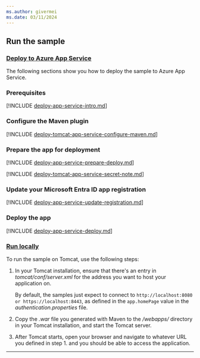 ```yaml
---
ms.author: givermei
ms.date: 03/11/2024
---
```


## Run the sample

### [Deploy to Azure App Service](#tab/appsvc)

The following sections show you how to deploy the sample to Azure App Service.

### Prerequisites

[!INCLUDE [deploy-app-service-intro.md](./deploy-app-service-intro.md)]

### Configure the Maven plugin

[!INCLUDE [deploy-tomcat-app-service-configure-maven.md](./deploy-tomcat-app-service-configure-maven.md)]

### Prepare the app for deployment

[!INCLUDE [deploy-app-service-prepare-deploy.md](./deploy-app-service-prepare-deploy.md)]

[!INCLUDE [deploy-tomcat-app-service-secret-note.md](./deploy-tomcat-app-service-secret-note.md)]

### Update your Microsoft Entra ID app registration

[!INCLUDE [deploy-app-service-update-registration.md](./deploy-app-service-update-registration.md)]

### Deploy the app

[!INCLUDE [deploy-app-service-deploy.md](./deploy-app-service-deploy.md)]

### [Run locally](#tab/local)

To run the sample on Tomcat, use the following steps:

1. In your Tomcat installation, ensure that there's an entry in *tomcat/conf/server.xml* for the address you want to host your application on.

   By default, the samples just expect to connect to `http://localhost:8080 or https://localhost:8443`, as defined in the `app.homePage` value in the *authentication.properties* file.

1. Copy the *.war* file you generated with Maven to the */webapps/* directory in your Tomcat installation, and start the Tomcat server.

1. After Tomcat starts, open your browser and navigate to whatever URL you defined in step 1. and you should be able to access the application.

---
